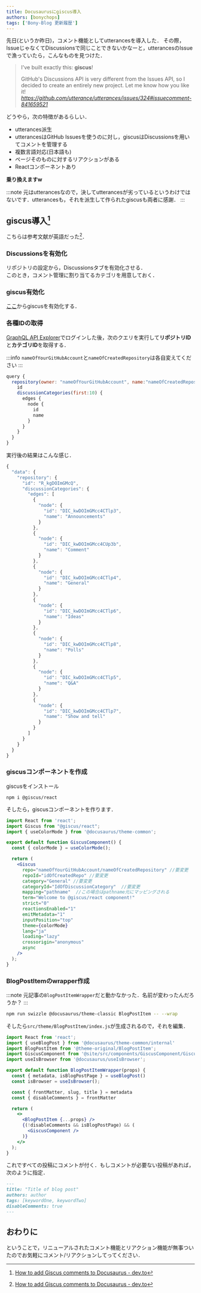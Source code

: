 ```yaml
---
title: Docusaurusにgiscus導入
authors: [bonychops]
tags: ['Bony-Blog 更新履歴']
---
```

先日(というか昨日)，コメント機能としてutterancesを導入した．
その際，IssueじゃなくてDiscussionsで同じことできないかなーと，utterancesのIssueで漁っていたら，こんなものを見つけた．

> I've built exactly this: **giscus**!
> 
> GitHub's Discussions API is very different from the Issues API, so I decided to create an entirely new project. Let me know how you like it!  
> *https://github.com/utterance/utterances/issues/324#issuecomment-841659521*

<!--truncate-->

どうやら，次の特徴があるらしい．
- utterances派生
- utterancesはGitHub Issuesを使うのに対し，giscusはDiscussionsを用いてコメントを管理する
- 複数言語対応(日本語も)
- ページそのものに対するリアクションがある
- Reactコンポーネントあり

**乗り換えますw**

:::note
元はutterancesなので，決してutterancesが劣っているというわけではないです．utterancesも，それを派生して作られたgiscusも両者に感謝．
:::

## giscus導入[^1]
こちらは参考文献が英語だった[^1]．

### Discussionsを有効化
リポジトリの設定から，Discussionsタブを有効化させる．  
このとき，コメント管理に割り当てるカテゴリを用意しておく．


### giscus有効化
[ここ](https://github.com/apps/giscus)からgiscusを有効化する．

### 各種IDの取得
[GraphQL API Explorer](https://docs.github.com/en/graphql/overview/explorer)でログインした後，次のクエリを実行して**リポジトリID**と**カテゴリID**を取得する．

:::info
`nameOfYourGitHubAccount`と`nameOfCreatedRepository`は各自変えてください
:::

```js
query { 
  repository(owner: "nameOfYourGitHubAccount", name:"nameOfCreatedRepository"){
    id
    discussionCategories(first:10) {
      edges {
        node {
          id
          name
        }
      }
    }
  }
}
```

実行後の結果はこんな感じ．
```js
{
  "data": {
    "repository": {
      "id": "R_kgDOImGMcQ",
      "discussionCategories": {
        "edges": [
          {
            "node": {
              "id": "DIC_kwDOImGMcc4CTlp3",
              "name": "Announcements"
            }
          },
          {
            "node": {
              "id": "DIC_kwDOImGMcc4CUp3b",
              "name": "Comment"
            }
          },
          {
            "node": {
              "id": "DIC_kwDOImGMcc4CTlp4",
              "name": "General"
            }
          },
          {
            "node": {
              "id": "DIC_kwDOImGMcc4CTlp6",
              "name": "Ideas"
            }
          },
          {
            "node": {
              "id": "DIC_kwDOImGMcc4CTlp8",
              "name": "Polls"
            }
          },
          {
            "node": {
              "id": "DIC_kwDOImGMcc4CTlp5",
              "name": "Q&A"
            }
          },
          {
            "node": {
              "id": "DIC_kwDOImGMcc4CTlp7",
              "name": "Show and tell"
            }
          }
        ]
      }
    }
  }
}
```

### giscusコンポーネントを作成
giscusをインストール
```
npm i @giscus/react
```

そしたら，giscusコンポーネントを作ります．
```jsx title=src/component/GiscusComponent/index.jsx
import React from 'react';
import Giscus from "@giscus/react";
import { useColorMode } from '@docusaurus/theme-common';

export default function GiscusComponent() {
  const { colorMode } = useColorMode();

  return (
    <Giscus    
      repo="nameOfYourGitHubAccount/nameOfCreatedRepository" //要変更
      repoId="idOfCreatedRepo" //要変更
      category="General" //要変更
      categoryId="IdOfDiscussionCategory"  //要変更
      mapping="pathname"  //この場合はpathname元にマッピングされる
      term="Welcome to @giscus/react component!"
      strict="0"
      reactionsEnabled="1"
      emitMetadata="1"
      inputPosition="top"
      theme={colorMode}
      lang="ja"
      loading="lazy"
      crossorigin="anonymous"
      async
    />
  );
}
```

### BlogPostItemのwrapper作成
:::note
元記事の`BlogPostItemWrapper`だと動かなかった．名前が変わったんだろうか？
:::


```sh
npm run swizzle @docusaurus/theme-classic BlogPostItem -- --wrap
```

そしたら`src/theme/BlogPostItem/index.js`が生成されるので，それを編集．


```jsx title=src/theme/BlogPostItem/index.js
import React from 'react';
import { useBlogPost } from '@docusaurus/theme-common/internal'
import BlogPostItem from '@theme-original/BlogPostItem';
import GiscusComponent from '@site/src/components/GiscusComponent/GiscusComponent';
import useIsBrowser from '@docusaurus/useIsBrowser';

export default function BlogPostItemWrapper(props) {
  const { metadata, isBlogPostPage } = useBlogPost()
  const isBrowser = useIsBrowser();

  const { frontMatter, slug, title } = metadata
  const { disableComments } = frontMatter

  return (
    <>
      <BlogPostItem {...props} />
      {(!disableComments && isBlogPostPage) && (
        <GiscusComponent />
      )}
    </>
  );
}
```

これですべての投稿にコメントが付く．もしコメントが必要ない投稿があれば，次のように指定．
```md {5}
---
title: "Title of blog post"
authors: author
tags: [keywordOne, keywordTwo]
disableComments: true
---
```

## おわりに
ということで，リニューアルされたコメント機能とリアクション機能が無事ついたのでお気軽にコメント/リアクションしてってください．


[^1]: [How to add Giscus comments to Docusaurus - dev.to](https://dev.to/m19v/how-to-add-giscus-comments-to-docusaurus-439h)